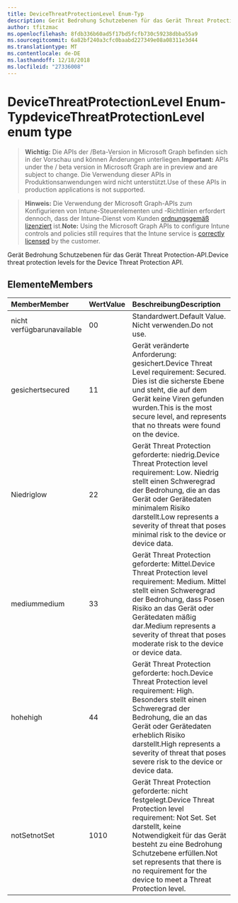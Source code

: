 ```yaml
---
title: DeviceThreatProtectionLevel Enum-Typ
description: Gerät Bedrohung Schutzebenen für das Gerät Threat Protection-API.
author: tfitzmac
ms.openlocfilehash: 8fdb336b60ad5f17bd5fcfb730c59238dbba55a9
ms.sourcegitcommit: 6a82bf240a3cfc0baabd227349e08a08311e3d44
ms.translationtype: MT
ms.contentlocale: de-DE
ms.lasthandoff: 12/18/2018
ms.locfileid: "27336008"
---
```

# <a name="devicethreatprotectionlevel-enum-type"></a><span data-ttu-id="124c0-103">DeviceThreatProtectionLevel Enum-Typ</span><span class="sxs-lookup"><span data-stu-id="124c0-103">deviceThreatProtectionLevel enum type</span></span>

> <span data-ttu-id="124c0-104">**Wichtig:** Die APIs der /Beta-Version in Microsoft Graph befinden sich in der Vorschau und können Änderungen unterliegen.</span><span class="sxs-lookup"><span data-stu-id="124c0-104">**Important:** APIs under the / beta version in Microsoft Graph are in preview and are subject to change.</span></span> <span data-ttu-id="124c0-105">Die Verwendung dieser APIs in Produktionsanwendungen wird nicht unterstützt.</span><span class="sxs-lookup"><span data-stu-id="124c0-105">Use of these APIs in production applications is not supported.</span></span>

> <span data-ttu-id="124c0-106">**Hinweis:** Die Verwendung der Microsoft Graph-APIs zum Konfigurieren von Intune-Steuerelementen und -Richtlinien erfordert dennoch, dass der Intune-Dienst vom Kunden [ordnungsgemäß lizenziert](https://go.microsoft.com/fwlink/?linkid=839381) ist.</span><span class="sxs-lookup"><span data-stu-id="124c0-106">**Note:** Using the Microsoft Graph APIs to configure Intune controls and policies still requires that the Intune service is [correctly licensed](https://go.microsoft.com/fwlink/?linkid=839381) by the customer.</span></span>

<span data-ttu-id="124c0-107">Gerät Bedrohung Schutzebenen für das Gerät Threat Protection-API.</span><span class="sxs-lookup"><span data-stu-id="124c0-107">Device threat protection levels for the Device Threat Protection API.</span></span>
## <a name="members"></a><span data-ttu-id="124c0-108">Elemente</span><span class="sxs-lookup"><span data-stu-id="124c0-108">Members</span></span>
|<span data-ttu-id="124c0-109">Member</span><span class="sxs-lookup"><span data-stu-id="124c0-109">Member</span></span>|<span data-ttu-id="124c0-110">Wert</span><span class="sxs-lookup"><span data-stu-id="124c0-110">Value</span></span>|<span data-ttu-id="124c0-111">Beschreibung</span><span class="sxs-lookup"><span data-stu-id="124c0-111">Description</span></span>|
|:---|:---|:---|
|<span data-ttu-id="124c0-112">nicht verfügbar</span><span class="sxs-lookup"><span data-stu-id="124c0-112">unavailable</span></span>|<span data-ttu-id="124c0-113">0</span><span class="sxs-lookup"><span data-stu-id="124c0-113">0</span></span>|<span data-ttu-id="124c0-114">Standardwert.</span><span class="sxs-lookup"><span data-stu-id="124c0-114">Default Value.</span></span> <span data-ttu-id="124c0-115">Nicht verwenden.</span><span class="sxs-lookup"><span data-stu-id="124c0-115">Do not use.</span></span>|
|<span data-ttu-id="124c0-116">gesichert</span><span class="sxs-lookup"><span data-stu-id="124c0-116">secured</span></span>|<span data-ttu-id="124c0-117">1</span><span class="sxs-lookup"><span data-stu-id="124c0-117">1</span></span>|<span data-ttu-id="124c0-118">Gerät veränderte Anforderung: gesichert.</span><span class="sxs-lookup"><span data-stu-id="124c0-118">Device Threat Level requirement: Secured.</span></span> <span data-ttu-id="124c0-119">Dies ist die sicherste Ebene und steht, die auf dem Gerät keine Viren gefunden wurden.</span><span class="sxs-lookup"><span data-stu-id="124c0-119">This is the most secure level, and represents that no threats were found on the device.</span></span>|
|<span data-ttu-id="124c0-120">Niedrig</span><span class="sxs-lookup"><span data-stu-id="124c0-120">low</span></span>|<span data-ttu-id="124c0-121">2</span><span class="sxs-lookup"><span data-stu-id="124c0-121">2</span></span>|<span data-ttu-id="124c0-122">Gerät Threat Protection geforderte: niedrig.</span><span class="sxs-lookup"><span data-stu-id="124c0-122">Device Threat Protection level requirement: Low.</span></span> <span data-ttu-id="124c0-123">Niedrig stellt einen Schweregrad der Bedrohung, die an das Gerät oder Gerätedaten minimalem Risiko darstellt.</span><span class="sxs-lookup"><span data-stu-id="124c0-123">Low represents a severity of threat that poses minimal risk to the device or device data.</span></span>|
|<span data-ttu-id="124c0-124">medium</span><span class="sxs-lookup"><span data-stu-id="124c0-124">medium</span></span>|<span data-ttu-id="124c0-125">3</span><span class="sxs-lookup"><span data-stu-id="124c0-125">3</span></span>|<span data-ttu-id="124c0-126">Gerät Threat Protection geforderte: Mittel.</span><span class="sxs-lookup"><span data-stu-id="124c0-126">Device Threat Protection level requirement: Medium.</span></span> <span data-ttu-id="124c0-127">Mittel stellt einen Schweregrad der Bedrohung, dass Posen Risiko an das Gerät oder Gerätedaten mäßig dar.</span><span class="sxs-lookup"><span data-stu-id="124c0-127">Medium represents a severity of threat that poses moderate risk to the device or device data.</span></span>|
|<span data-ttu-id="124c0-128">hohe</span><span class="sxs-lookup"><span data-stu-id="124c0-128">high</span></span>|<span data-ttu-id="124c0-129">4</span><span class="sxs-lookup"><span data-stu-id="124c0-129">4</span></span>|<span data-ttu-id="124c0-130">Gerät Threat Protection geforderte: hoch.</span><span class="sxs-lookup"><span data-stu-id="124c0-130">Device Threat Protection level requirement: High.</span></span> <span data-ttu-id="124c0-131">Besonders stellt einen Schweregrad der Bedrohung, die an das Gerät oder Gerätedaten erheblich Risiko darstellt.</span><span class="sxs-lookup"><span data-stu-id="124c0-131">High represents a severity of threat that poses severe risk to the device or device data.</span></span>|
|<span data-ttu-id="124c0-132">notSet</span><span class="sxs-lookup"><span data-stu-id="124c0-132">notSet</span></span>|<span data-ttu-id="124c0-133">10</span><span class="sxs-lookup"><span data-stu-id="124c0-133">10</span></span>|<span data-ttu-id="124c0-134">Gerät Threat Protection geforderte: nicht festgelegt.</span><span class="sxs-lookup"><span data-stu-id="124c0-134">Device Threat Protection level requirement: Not Set.</span></span> <span data-ttu-id="124c0-135">Set darstellt, keine Notwendigkeit für das Gerät besteht zu eine Bedrohung Schutzebene erfüllen.</span><span class="sxs-lookup"><span data-stu-id="124c0-135">Not set represents that there is no requirement for the device to meet a Threat Protection level.</span></span>|





